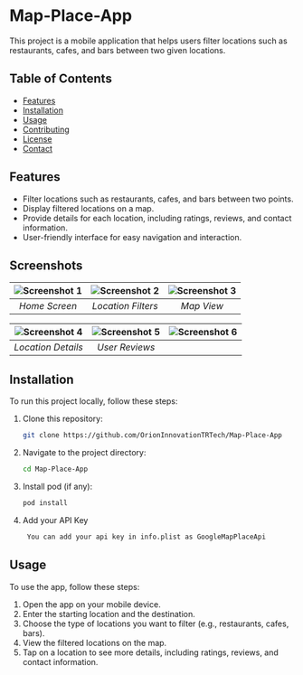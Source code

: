 # Map-Place-App

This project is a mobile application that helps users filter locations such as restaurants, cafes, and bars between two given locations.

## Table of Contents

- [Features](#features)
- [Installation](#installation)
- [Usage](#usage)
- [Contributing](#contributing)
- [License](#license)
- [Contact](#contact)

## Features

- Filter locations such as restaurants, cafes, and bars between two points.
- Display filtered locations on a map.
- Provide details for each location, including ratings, reviews, and contact information.
- User-friendly interface for easy navigation and interaction.

## Screenshots

| ![Screenshot 1](Map-Place-App/Assets.xcassets/1.imageset/1.png) | ![Screenshot 2](Map-Place-App/Assets.xcassets/2.imageset/2.png) | ![Screenshot 3](Map-Place-App/Assets.xcassets/3.imageset/3.png) |
|:--------------------------------------------:|:--------------------------------------------:|:--------------------------------------------:|
| *Home Screen*                                | *Location Filters*                           | *Map View*                                   |

| ![Screenshot 4](Map-Place-App/Assets.xcassets/4.imageset/4.png) | ![Screenshot 5](Map-Place-App/Assets.xcassets/5.imageset/5.png) | ![Screenshot 6](Map-Place-App/Assets.xcassets/6.imageset/6.png) |
|:--------------------------------------------:|:--------------------------------------------:|:--------------------------------------------:|
| *Location Details*                           | *User Reviews*   

## Installation

To run this project locally, follow these steps:

1. Clone this repository:
    ```sh
    git clone https://github.com/OrionInnovationTRTech/Map-Place-App
    ```
2. Navigate to the project directory:
    ```sh
    cd Map-Place-App
    ```
3. Install pod (if any):
    ```sh
    pod install
    ```
4. Add your API Key
   ```sh
    You can add your api key in info.plist as GoogleMapPlaceApi
    ```
   

## Usage

To use the app, follow these steps:

1. Open the app on your mobile device.
2. Enter the starting location and the destination.
3. Choose the type of locations you want to filter (e.g., restaurants, cafes, bars).
4. View the filtered locations on the map.
5. Tap on a location to see more details, including ratings, reviews, and contact information.



